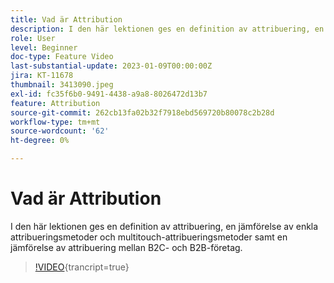 ```yaml
---
title: Vad är Attribution
description: I den här lektionen ges en definition av attribuering, en jämförelse av enkla attribueringsmetoder och multitouch-attribueringsmetoder samt en jämförelse av attribuering mellan B2C- och B2B-företag.
role: User
level: Beginner
doc-type: Feature Video
last-substantial-update: 2023-01-09T00:00:00Z
jira: KT-11678
thumbnail: 3413090.jpeg
exl-id: fc35f6b0-9491-4438-a9a8-8026472d13b7
feature: Attribution
source-git-commit: 262cb13fa02b32f7918ebd569720b80078c2b28d
workflow-type: tm+mt
source-wordcount: '62'
ht-degree: 0%

---
```


# Vad är Attribution

I den här lektionen ges en definition av attribuering, en jämförelse av enkla attribueringsmetoder och multitouch-attribueringsmetoder samt en jämförelse av attribuering mellan B2C- och B2B-företag.

>[!VIDEO](https://video.tv.adobe.com/v/3413090/?learn=on){trancript=true}
